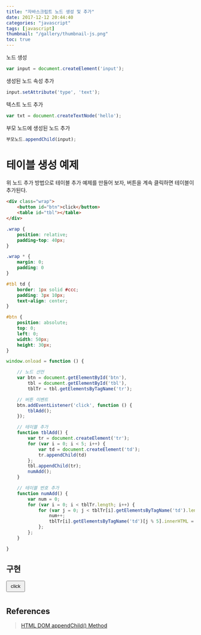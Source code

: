 ```yaml
---
title: "자바스크립트 노드 생성 및 추가"
date: 2017-12-12 20:44:40
categories: "javascript"
tags: [javascript]
thumbnail: "/gallery/thumbnail-js.png"
toc: true
---
```


노드 생성
```javascript
var input = document.createElement('input');
```

<!-- more -->

생성된 노드 속성 추가
```javascript
input.setAttribute('type', 'text');
```

텍스트 노드 추가
```javascript
var txt = document.createTextNode('hello');
```

부모 노드에 생성된 노드 추가
```javascript
부모노드.appendChild(input);
```

# 테이블 생성 예제
위 노드 추가 방법으로 테이블 추가 예제를 만들어 보자, 버튼을 계속 클릭하면 테이블이 추가된다.

```html
<div class="wrap">
    <button id="btn">click</button>
    <table id="tbl"></table>
</div>
```

```css
.wrap {
    position: relative;
    padding-top: 40px;
}

.wrap * {
    margin: 0;
    padding: 0
}

#tbl td {
    border: 1px solid #ccc;
    padding: 3px 10px;
    text-align: center;
}

#btn {
    position: absolute;
    top: 0;
    left: 0;
    width: 50px;
    height: 30px;
}
```

```javascript
window.onload = function () {

    // 노드 선언
    var btn = document.getElementById('btn'),
        tbl = document.getElementById('tbl'),
        tblTr = tbl.getElementsByTagName('tr');

    // 버튼 이벤트
    btn.addEventListener('click', function () {
        tblAdd();
    });

    // 테이블 추가
    function tblAdd() {
        var tr = document.createElement('tr');
        for (var i = 0; i < 5; i++) {
            var td = document.createElement('td');
            tr.appendChild(td)
        };
        tbl.appendChild(tr);
        numAdd();
    }

    // 테이블 번호 추가
    function numAdd() {
        var num = 0;
        for (var i = 0; i < tblTr.length; i++) {
            for (var j = 0; j < tblTr[i].getElementsByTagName('td').length; j++) {
                num++;
                tblTr[i].getElementsByTagName('td')[j % 5].innerHTML = num;
            };
        };
    }

}
```
## 구현
<style>
.wrap {
    position: relative;
    padding-top: 40px;
}

.wrap * {
    margin: 0;
    padding: 0
}

#tbl td {
    border: 1px solid #ccc;
    padding: 3px 10px;
    text-align: center;
}

#btn {
    position: absolute;
    top: 0;
    left: 0;
    width: 50px;
    height: 30px;
}
</style>
<script>
window.onload = function () {

    // 노드 선언
    var btn = document.getElementById('btn'),
        tbl = document.getElementById('tbl'),
        tblTr = tbl.getElementsByTagName('tr');

    // 버튼 이벤트
    btn.addEventListener('click', function () {
        tblAdd();
    });

    // 테이블 추가
    function tblAdd() {
        var tr = document.createElement('tr');
        for (var i = 0; i < 5; i++) {
            var td = document.createElement('td');
            tr.appendChild(td)
        };
        tbl.appendChild(tr);
        numAdd();
    }

    // 테이블 번호 추가
    function numAdd() {
        var num = 0;
        for (var i = 0; i < tblTr.length; i++) {
            for (var j = 0; j < tblTr[i].getElementsByTagName('td').length; j++) {
                num++;
                tblTr[i].getElementsByTagName('td')[j % 5].innerHTML = num;
            };
        };
    }

}
</script>
<div class="wrap">
    <button id="btn">click</button>
    <table id="tbl"></table>
</div>

## References
> [HTML DOM appendChild() Method](https://www.w3schools.com/jsref/met_node_appendchild.asp)
